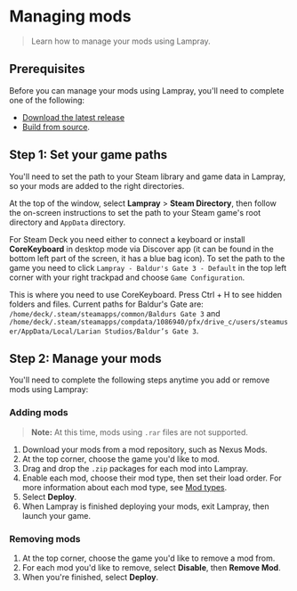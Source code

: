 # Managing mods

> Learn how to manage your mods using Lampray.

## Prerequisites

Before you can manage your mods using Lampray, you'll need to complete one of the following:

- [Download the latest release](../README.md#quick-start)
- [Build from source](./building-from-source.md).

## Step 1: Set your game paths

You'll need to set the path to your Steam library and game data in Lampray, so your mods are added to the right directories.

At the top of the window, select **Lampray** > **Steam Directory**, then follow the on-screen instructions to set the path to your Steam game's root directory and `AppData` directory.

For Steam Deck you need either to connect a keyboard or install **CoreKeyboard** in desktop mode via Discover app (it can be found in the bottom left part of the screen, it has a blue bag icon). To set the path to the game you need to click `Lampray - Baldur's Gate 3 - Default` in the top left corner with your right trackpad and choose `Game Configuration`.  

This is where you need to use CoreKeyboard. Press Ctrl + H to see hidden folders and files. Current paths for Baldur's Gate are:
` /home/deck/.steam/steamapps/common/Baldurs Gate 3`
and
`/home/deck/.steam/steamapps/compdata/1086940/pfx/drive_c/users/steamuser/AppData/Local/Larian Studios/Baldur’s Gate 3`.

## Step 2: Manage your mods

You'll need to complete the following steps anytime you add or remove mods using Lampray:

### Adding mods

> **Note:** At this time, mods using `.rar` files are not supported.

1. Download your mods from a mod repository, such as Nexus Mods.
2. At the top corner, choose the game you'd like to mod.
3. Drag and drop the `.zip` packages for each mod into Lampray.
4. Enable each mod, choose their mod type, then set their load order. For more information about each mod type, see [Mod types](./mod-types/supported-games.md). 
5. Select **Deploy**.
6. When Lampray is finished deploying your mods, exit Lampray, then launch your game.

### Removing mods

1. At the top corner, choose the game you'd like to remove a mod from.
2. For each mod you'd like to remove, select **Disable**, then **Remove Mod**.
3. When you're finished, select **Deploy**.
